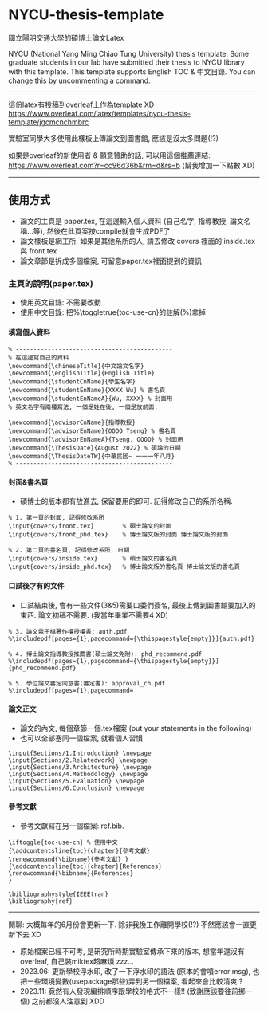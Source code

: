 # NYCU-thesis-template

國立陽明交通大學的碩博士論文Latex

NYCU (National Yang Ming Chiao Tung University) thesis template. Some graduate students in our lab have submitted their thesis to NYCU library with this template. This template supports English TOC & 中文目錄. You can change this by uncommenting a command.

---
這份latex有投稿到overleaf上作為template XD
https://www.overleaf.com/latex/templates/nycu-thesis-template/jgcmcnchmbrc

實驗室同學大多使用此樣板上傳論文到圖書館, 應該是沒太多問題(!?)

如果是overleaf的新使用者 & 願意贊助的話, 可以用這個推薦連結: https://www.overleaf.com?r=cc96d36b&rm=d&rs=b (幫我增加一下點數 XD)

----
## 使用方式
* 論文的主頁是 paper.tex, 在這邊輸入個人資料 (自己名字, 指導教授, 論文名稱...等), 然後在此頁案按compile就會生成PDF了
* 論文樣板是網工所, 如果是其他系所的人, 請去修改 covers 裡面的 inside.tex 與 front.tex
* 論文章節是拆成多個檔案, 可留意paper.tex裡面提到的資訊

### 主頁的說明(paper.tex)
* 使用英文目錄: 不需要改動
* 使用中文目錄: 把%\toggletrue{toc-use-cn}的註解(%)拿掉

#### 填寫個人資料
```
% --------------------------------------------
% 在這邊寫自己的資料
\newcommand{\chineseTitle}{中文論文名字}
\newcommand{\englishTitle}{English Title}
\newcommand{\studentCnName}{學生名字}
\newcommand{\studentEnName}{XXXX Wu} % 書名頁
\newcommand{\studentEnNameA}{Wu, XXXX} % 封面用
% 英文名字有兩種寫法, 一個是姓在後, 一個是放前面. 

\newcommand{\advisorCnName}{指導教授}
\newcommand{\advisorEnName}{OOOO Tseng} % 書名頁
\newcommand{\advisorEnNameA}{Tseng, OOOO} % 封面用
\newcommand{\ThesisDate}{August 2022} % 碩論的日期
\newcommand{\ThesisDateTW}{中華民國~ 一一一年八月}
% --------------------------------------------
```

#### 封面&書名頁
* 碩博士的版本都有放進去, 保留要用的即可. 記得修改自己的系所名稱.

```
% 1. 第一頁的封面, 記得修改系所
\input{covers/front.tex}        % 碩士論文的封面
\input{covers/front_phd.tex}    % 博士論文版的封面 博士論文版的封面

% 2. 第二頁的書名頁, 記得修改系所, 日期
\input{covers/inside.tex}       % 碩士論文的書名頁
\input{covers/inside_phd.tex}   % 博士論文版的書名頁 博士論文版的書名頁
```

#### 口試後才有的文件
* 口試結束後, 會有一些文件(3&5)需要口委們簽名, 最後上傳到圖書館要加入的東西. 論文初稿不需要. (我當年畢業不需要4 XD)
```
% 3. 論文電子檔著作權授權書: auth.pdf
%\includepdf[pages={1},pagecommand={\thispagestyle{empty}}]{auth.pdf}

% 4. 博士論文指導教授推薦書(碩士論文免附): phd_recommend.pdf
%\includepdf[pages={1},pagecommand={\thispagestyle{empty}}]{phd_recommend.pdf}

% 5. 學位論文審定同意書(審定書): approval_ch.pdf
%\includepdf[pages={1},pagecommand=
```

#### 論文正文
* 論文的內文, 每個章節一個.tex檔案 (put your statements in the following)
* 也可以全部塞同一個檔案, 就看個人習慣
```
\input{Sections/1.Introduction} \newpage
\input{Sections/2.Relatedwork} \newpage
\input{Sections/3.Architecture} \newpage
\input{Sections/4.Methodology} \newpage
\input{Sections/5.Evaluation} \newpage
\input{Sections/6.Conclusion} \newpage
```

#### 參考文獻
* 參考文獻寫在另一個檔案: ref.bib. 
```
\iftoggle{toc-use-cn} % 使用中文
{\addcontentsline{toc}{chapter}{參考文獻}
\renewcommand{\bibname}{參考文獻} } 
{\addcontentsline{toc}{chapter}{References}
\renewcommand{\bibname}{References}
} 

\bibliographystyle{IEEEtran}
\bibliography{ref}
```

----
閒聊: 大概每年的6月份會更新一下. 除非我換工作離開學校(!?) 不然應該會一直更新下去 XD

* 原始檔案已經不可考, 是研究所時期實驗室傳承下來的版本, 想當年還沒有overleaf, 自己裝miktex超麻煩 zzz...
* 2023.06: 更新學校浮水印, 改了一下浮水印的語法 (原本的會噴error msg), 也把一些環境變數(usepackage那些)弄到另一個檔案, 看起來會比較清爽!?
* 2023.11: 竟然有人發現編排順序跟學校的格式不一樣!! (致謝應該要往前挪一個) 之前都沒人注意到 XDD

